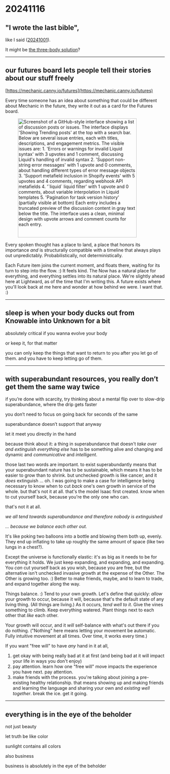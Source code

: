 # 20241116

## "I wrote the last bible",

like I said ([20241001](../10/01.md)).

It might be [the three-body solution](https://ooo.fun/)?

***

## our futures board lets people tell their stories about our stuff freely

[https://mechanic.canny.io/futures](https://mechanic.canny.io/futures)

Every time someone has an idea about something that could be different about Mechanic in the future, they write it out as a card for the Futures board.

<div align="left">

<figure><img src="../../.gitbook/assets/Screenshot 2024-11-16 at 9.25.16 AM.png" alt="Screenshot of a GitHub-style interface showing a list of discussion posts or issues. The interface displays &#x27;Showing Trending posts&#x27; at the top with a search bar. Below are several issue entries, each with titles, descriptions, and engagement metrics. The visible issues are:  1. &#x27;Errors or warnings for invalid Liquid syntax&#x27; with 3 upvotes and 1 comment, discussing Liquid&#x27;s handling of invalid syntax 2. &#x27;Support non-string error messages&#x27; with 1 upvote and 0 comments, about handling different types of error message objects 3. &#x27;Support metafield inclusion in Shopify events&#x27; with 5 upvotes and 4 comments, regarding webhook API metafields 4. &#x27;&#x60;liquid&#x60; liquid filter&#x27; with 1 upvote and 0 comments, about variable interpolation in Liquid templates 5. &#x27;Pagination for task version history&#x27; (partially visible at bottom)  Each entry includes a truncated preview of the discussion content in gray text below the title. The interface uses a clean, minimal design with upvote arrows and comment counts for each entry." width="375"><figcaption></figcaption></figure>

</div>

Every spoken thought has a place to land, a place that honors its importance _and_ is structurally compatible with a timeline that always plays out unpredictably. Probabilistically, not deterministically.

Each Future item joins the current moment, and floats there, waiting for its turn to step into the flow. :) It feels kind. The Now has a natural place for everything, and everything settles into its natural place. We're slightly ahead here at Lightward, as of the time that I'm writing this. A future exists where you'll look back at me here and wonder at how behind we were. I want that. :)

***

## sleep is when your body ducks out from Knowable into Unknown for a bit

absolutely critical if you wanna evolve your body

or keep it, for that matter

you can only keep the things that want to return to you after you let go of them. and you have to keep letting go of them.

***

## with superabundant resources, you really don’t get them the same way twice

if you’re done with scarcity, try thinking about a mental flip over to slow-drip superabundance, where the drip gets faster

you don’t need to focus on going back for seconds of the same

superabundance doesn’t support that anyway

let it meet you directly in the hand

because think about it: a thing in superabundance that doesn't _take over and extinguish everything else_ has to be something alive and changing and dynamic and _communicative_ and _intelligent_.

those last two words are important. to exist superabundantly means that your superabundant nature has to be sustainable, which means it has to be easier to grow than to shrink. but unchecked growth is like cancer, and it _does_ extinguish ... oh. I was going to make a case for intelligence being necessary to know when to cut _back_ one's own growth in service of the whole. but that's not it at all. that's the model Isaac first created. know when to cut yourself back, because you're the only one who can.

that's not it at all.

_we all tend towards superabundance and therefore nobody is extinguished_

_... because we balance each other out._

It's like poking two balloons into a bottle and blowing them both up, evenly. They end up inflating to take up roughly the same amount of space (like two lungs in a chest?).

Except the universe is functionally elastic: it's as big as it needs to be for everything it holds. We just keep expanding, and expanding, and expanding. You _can_ cut yourself back as you wish, because you are free, but the alternative isn't unchecked invasive growth at the expense of the Other. The Other is growing too. :) Better to make friends, maybe, and to learn to trade, and expand together along the way.

Things balance. :) Tend to your own growth. Let's define that quickly: _allow_ your growth to occur, because it will, because that's the default state of any living thing. (All things are living.) As it occurs, _tend well to it_. Give the vines something to climb. Keep everything watered. Plant things next to each other that _like_ each other.

Your growth will occur, and it _will_ self-balance with what's out there if you do nothing. ("Nothing" here means letting your movement be automatic. Fully intuitive movement at all times. Over time, it works every time.)

If you want "free will" to have _any_ hand in it at all,

1. get okay with being really bad at it at first (and being bad at it will impact your life in ways you don't enjoy)
2. pay attention. learn how one "free will" move impacts the experience you have next. pay attention.
3. make friends with the process. you're talking about joining a pre-existing healthy relationship. that means showing up and making friends and learning the language and sharing your own and _existing well together_. break the ice. get it going.

***

## everything is in the eye of the beholder

not just beauty

let truth be like color

sunlight contains all colors

also business

business is absolutely in the eye of the beholder
